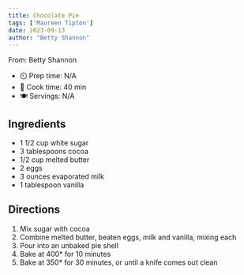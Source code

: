 ```yaml
---
title: Chocolate Pie
tags: ['Maureen Tipton']
date: 2023-09-13
author: "Betty Shannon"
---
```

From: Betty Shannon

- ⏲️ Prep time: N/A
- 🍳 Cook time: 40 min
- 🍽️ Servings: N/A

## Ingredients

- 1 1/2 cup white sugar
- 3 tablespoons cocoa
- 1/2 cup melted butter
- 2 eggs
- 3 ounces evaporated milk
- 1 tablespoon vanilla

## Directions

1. Mix sugar with cocoa
2. Combine melted butter, beaten eggs, milk and vanilla, mixing each
3. Pour into an unbaked pie shell
4. Bake at 400* for 10 minutes
5. Bake at 350* for 30 minutes, or until a knife comes out clean
